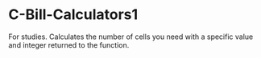 # C-Bill-Calculators1
For studies.  Calculates the number of cells you need with a specific value and integer returned to the function.
